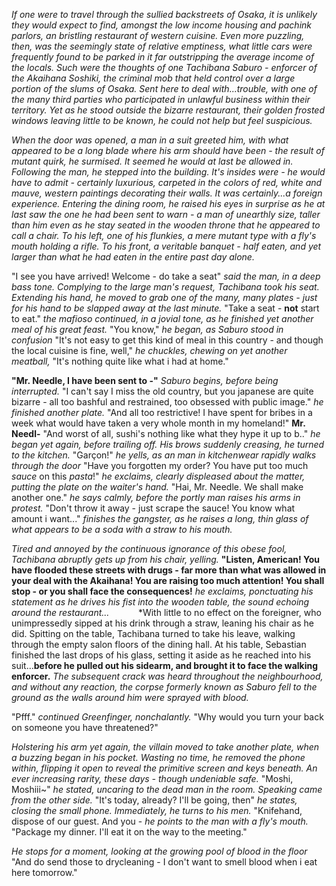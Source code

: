 *If one were to travel through the sullied backstreets of Osaka, it is unlikely they would expect to find, amongst the low income housing and pachink parlors, an bristling restaurant of western cuisine. Even more puzzling, then, was the seemingly state of relative emptiness, what little cars were frequently found to be parked in it far outstripping the average income of the locals. Such were the thoughts of one Tachibana Saburo - enforcer of the Akaihana Soshiki, the criminal mob that held control over a large portion of the slums of Osaka. Sent here to deal with...trouble, with one of the many third parties who participated in unlawful business within their territory. Yet as he stood outside the bizarre restaurant, their golden frosted windows leaving little to be known, he could not help but feel suspicious.*

*When the door was opened, a man in a suit greeted him, with what appeared to be a long blade where his arm should have been - the result of mutant quirk, he surmised. It seemed he would at last be allowed in. Following the man, he stepped into the building. It's insides were - he would have to admit - certainly luxurious, carpeted in the colors of red, white and mauve, western paintings decorating their walls. It was certainly...a foreign experience. Entering the dining room, he raised his eyes in surprise as he at last saw the one he had been sent to warn - a man of unearthly size, taller than him even as he stay seated in the wooden throne that he appeared to call a chair. To his left, one of his flunkies, a mere mutant type with a fly's mouth holding a rifle. To his front, a veritable banquet - half eaten, and yet larger than what he had eaten in the entire past day alone.*

"I see you have arrived! Welcome - do take a seat" *said the man, in a deep bass tone. Complying to the large man's request, Tachibana took his seat. Extending his hand, he moved to grab one of the many, many plates - just for his hand to be slapped away at the last minute.* "Take a seat - **not** start to eat." *the mafioso continued, in a jovial tone, as he finished yet another meal of his great feast.* "You know," *he began, as Saburo stood in confusion* "It's not easy to get this kind of meal in this country - and though the local cuisine is fine, well," *he chuckles, chewing on yet another meatball,* "It's nothing quite like what i had at home."

**"Mr. Needle, I have been sent to -"** *Saburo begins, before being interrupted.* "I can't say I miss the old country, but you japanese are quite bizarre - all too bashful and restrained, too obsessed with public image." *he finished another plate.* "And all too restrictive! I have spent for bribes in a week what would have taken a very whole month in my homeland!" **Mr. Needl-** "And worst of all, sushi's nothing like what they hype it up to b.." *he began yet again, before trailing off. His brows suddenly creasing, he turned to the kitchen.* "Garçon!" *he yells, as an man in kitchenwear rapidly walks through the door* "Have you forgotten my order? You have put too much *sauce* on this *pasta*!" *he exclaims, clearly displeased about the matter, putting the plate on the waiter's hand.*  "Hai, Mr. Needle. We shall make another one."  *he says calmly, before the portly man raises his arms in protest.* "Don't throw it away - just scrape the sauce! You know what amount i want..." *finishes the gangster, as he raises a long, thin glass of what appears to be a soda with a straw to his mouth.*

*Tired and annoyed by the continuous ignorance of this obese fool, Tachibana abruptly gets up from his chair, yelling.* **"Listen, American! You have flooded these streets with drugs - far more than what was allowed in your deal with the Akaihana! You are raising too much attention! You shall stop - or you shall face the consequences!** *he exclaims, ponctuating his statement as he drives his fist into the wooden table, the sound echoing around the restaurant...*
⠀
⠀
⠀
*With little to no effect on the foreigner, who unimpressedly sipped at his drink through a straw, leaning his chair as he did. Spitting on the table, Tachibana turned to take his leave, walking through the empty salon floors of the dining hall. At his table, Sebastian finished the last drops of his glass, setting it aside as he reached into his suit...**before he pulled out his sidearm, and brought it to face the walking enforcer.** *The subsequent crack was heard throughout the neighbourhood, and without any reaction, the corpse formerly known as Saburo fell to the ground as the walls around him were sprayed with blood.*

"Pfff." *continued Greenfinger, nonchalantly.* "Why would you turn your back on someone you have threatened?"

*Holstering his arm yet again, the villain moved to take another plate, when a buzzing began in his pocket. Wasting no time, he removed the phone within, flipping it open to reveal the primitive screen and keys beneath. An ever increasing rarity, these days - though undeniable safe.* "Moshi, Moshiii~" *he stated, uncaring to the dead man in the room. Speaking came from the other side.* "It's today, already? I'll be going, then" *he states, closing the small phone. Immediately, he turns to his men.* "Knifehand, dispose of our guest. And you -  *he points to the man with a fly's mouth.* "Package my dinner. I'll eat it on the way to the meeting." 

*He stops for a moment, looking at the growing pool of blood in the floor* "And do send those to drycleaning - I don't want to smell blood when i eat here tomorrow."